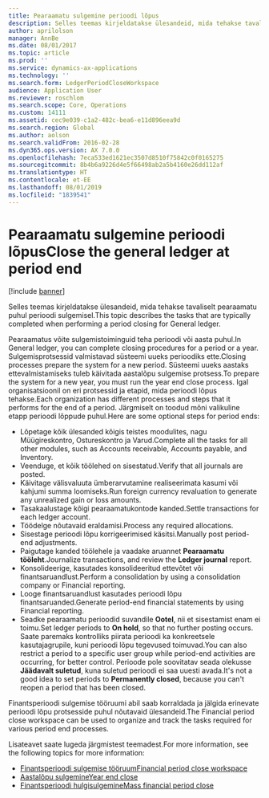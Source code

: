 ```yaml
---
title: Pearaamatu sulgemine perioodi lõpus
description: Selles teemas kirjeldatakse ülesandeid, mida tehakse tavaliselt pearaamatu puhul perioodi sulgemisel.
author: aprilolson
manager: AnnBe
ms.date: 08/01/2017
ms.topic: article
ms.prod: ''
ms.service: dynamics-ax-applications
ms.technology: ''
ms.search.form: LedgerPeriodCloseWorkspace
audience: Application User
ms.reviewer: roschlom
ms.search.scope: Core, Operations
ms.custom: 14111
ms.assetid: cec9e039-c1a2-482c-bea6-e11d896eea9d
ms.search.region: Global
ms.author: aolson
ms.search.validFrom: 2016-02-28
ms.dyn365.ops.version: AX 7.0.0
ms.openlocfilehash: 7eca533ed1621ec3507d8510f75842c0f0165275
ms.sourcegitcommit: 8b4b6a9226d4e5f66498ab2a5b4160e26dd112af
ms.translationtype: HT
ms.contentlocale: et-EE
ms.lasthandoff: 08/01/2019
ms.locfileid: "1839541"
---
```

# <a name="close-the-general-ledger-at-period-end"></a><span data-ttu-id="64072-103">Pearaamatu sulgemine perioodi lõpus</span><span class="sxs-lookup"><span data-stu-id="64072-103">Close the general ledger at period end</span></span>

[!include [banner](../includes/banner.md)]

<span data-ttu-id="64072-104">Selles teemas kirjeldatakse ülesandeid, mida tehakse tavaliselt pearaamatu puhul perioodi sulgemisel.</span><span class="sxs-lookup"><span data-stu-id="64072-104">This topic describes the tasks that are typically completed when performing a period closing for General ledger.</span></span> 

<span data-ttu-id="64072-105">Pearaamatus võite sulgemistoiminguid teha perioodi või aasta puhul.</span><span class="sxs-lookup"><span data-stu-id="64072-105">In General ledger, you can complete closing procedures for a period or a year.</span></span> <span data-ttu-id="64072-106">Sulgemisprotsessid valmistavad süsteemi uueks perioodiks ette.</span><span class="sxs-lookup"><span data-stu-id="64072-106">Closing processes prepare the system for a new period.</span></span> <span data-ttu-id="64072-107">Süsteemi uueks aastaks ettevalmistamiseks tuleb käivitada aastalõpu sulgemise protsess.</span><span class="sxs-lookup"><span data-stu-id="64072-107">To prepare the system for a new year, you must run the year end close process.</span></span> <span data-ttu-id="64072-108">Igal organisatsioonil on eri protsessid ja etapid, mida perioodi lõpus tehakse.</span><span class="sxs-lookup"><span data-stu-id="64072-108">Each organization has different processes and steps that it performs for the end of a period.</span></span> <span data-ttu-id="64072-109">Järgmiselt on toodud mõni valikuline etapp perioodi lõppude puhul.</span><span class="sxs-lookup"><span data-stu-id="64072-109">Here are some optional steps for period ends:</span></span>

-   <span data-ttu-id="64072-110">Lõpetage kõik ülesanded kõigis teistes moodulites, nagu Müügireskontro, Ostureskontro ja Varud.</span><span class="sxs-lookup"><span data-stu-id="64072-110">Complete all the tasks for all other modules, such as Accounts receivable, Accounts payable, and Inventory.</span></span>
-   <span data-ttu-id="64072-111">Veenduge, et kõik töölehed on sisestatud.</span><span class="sxs-lookup"><span data-stu-id="64072-111">Verify that all journals are posted.</span></span>
-   <span data-ttu-id="64072-112">Käivitage välisvaluuta ümberarvutamine realiseerimata kasumi või kahjumi summa loomiseks.</span><span class="sxs-lookup"><span data-stu-id="64072-112">Run foreign currency revaluation to generate any unrealized gain or loss amounts.</span></span>
-   <span data-ttu-id="64072-113">Tasakaalustage kõigi pearaamatukontode kanded.</span><span class="sxs-lookup"><span data-stu-id="64072-113">Settle transactions for each ledger account.</span></span>
-   <span data-ttu-id="64072-114">Töödelge nõutavaid eraldamisi.</span><span class="sxs-lookup"><span data-stu-id="64072-114">Process any required allocations.</span></span>
-   <span data-ttu-id="64072-115">Sisestage perioodi lõpu korrigeerimised käsitsi.</span><span class="sxs-lookup"><span data-stu-id="64072-115">Manually post period-end adjustments.</span></span>
-   <span data-ttu-id="64072-116">Paigutage kanded töölehele ja vaadake aruannet **Pearaamatu tööleht**.</span><span class="sxs-lookup"><span data-stu-id="64072-116">Journalize transactions, and review the **Ledger journal** report.</span></span>
-   <span data-ttu-id="64072-117">Konsolideerige, kasutades konsolideeritud ettevõtet või finantsaruandlust.</span><span class="sxs-lookup"><span data-stu-id="64072-117">Perform a consolidation by using a consolidation company or Financial reporting.</span></span>
-   <span data-ttu-id="64072-118">Looge finantsaruandlust kasutades perioodi lõpu finantsaruanded.</span><span class="sxs-lookup"><span data-stu-id="64072-118">Generate period-end financial statements by using Financial reporting.</span></span>
-   <span data-ttu-id="64072-119">Seadke pearaamatu perioodid suvandile **Ootel**, nii et sisestamist enam ei toimu.</span><span class="sxs-lookup"><span data-stu-id="64072-119">Set ledger periods to **On hold**, so that no further posting occurs.</span></span> <span data-ttu-id="64072-120">Saate paremaks kontrolliks piirata perioodi ka konkreetsele kasutajagrupile, kuni perioodi lõpu tegevused toimuvad.</span><span class="sxs-lookup"><span data-stu-id="64072-120">You can also restrict a period to a specific user group while period-end activities are occurring, for better control.</span></span> <span data-ttu-id="64072-121">Perioode pole soovitatav seada olekusse **Jäädavalt suletud**, kuna suletud perioodi ei saa uuesti avada.</span><span class="sxs-lookup"><span data-stu-id="64072-121">It's not a good idea to set periods to **Permanently closed**, because you can't reopen a period that has been closed.</span></span>

<span data-ttu-id="64072-122">Finantsperioodi sulgemise tööruumi abil saab korraldada ja jälgida erinevate perioodi lõpu protsesside puhul nõutavaid ülesandeid.</span><span class="sxs-lookup"><span data-stu-id="64072-122">The Financial period close workspace can be used to organize and track the tasks required for various period end processes.</span></span> 


<span data-ttu-id="64072-123">Lisateavet saate lugeda järgmistest teemadest.</span><span class="sxs-lookup"><span data-stu-id="64072-123">For more information, see the following topics for more information:</span></span>
- [<span data-ttu-id="64072-124">Finantsperioodi sulgemise tööruum</span><span class="sxs-lookup"><span data-stu-id="64072-124">Financial period close workspace</span></span>](financial-period-close-workspace.md) 
- [<span data-ttu-id="64072-125">Aastalõpu sulgemine</span><span class="sxs-lookup"><span data-stu-id="64072-125">Year end close</span></span>](Year-end-close.md)  
- [<span data-ttu-id="64072-126">Finantsperioodi hulgisulgemine</span><span class="sxs-lookup"><span data-stu-id="64072-126">Mass financial period close</span></span>](tasks/mass-financial-period-close.md)





